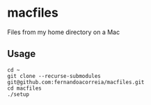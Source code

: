 # macfiles

Files from my home directory on a Mac

## Usage

```
cd ~
git clone --recurse-submodules git@github.com:fernandoacorreia/macfiles.git
cd macfiles
./setup
```
